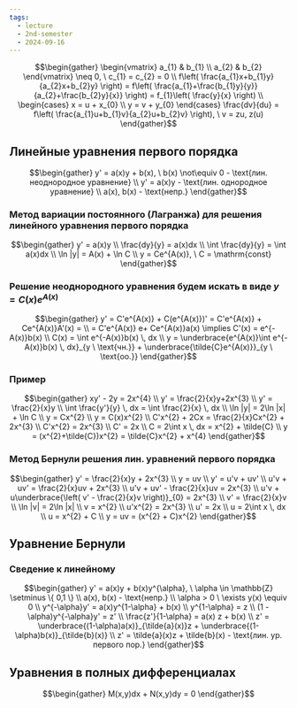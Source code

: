 ```yaml
---
tags:
  - lecture
  - 2nd-semester
  - 2024-09-16
---
```

$$\begin{gather}
\begin{vmatrix}
a_{1} & b_{1} \\
a_{2} & b_{2}
\end{vmatrix} \neq 0, \ c_{1} = c_{2} = 0 \\
f\left( \frac{a_{1}x+b_{1}y}{a_{2}x+b_{2}y} \right) = f\left( \frac{a_{1}+\frac{b_{1}y}{y}}{a_{2}+\frac{b_{2}y}{x}} \right) = f_{1}\left( \frac{y}{x} \right) \\
\begin{cases}
x = u + x_{0} \\
y = v + y_{0}
\end{cases}
\frac{dv}{du} = f\left( \frac{a_{1}u+b_{1}v}{a_{2}u+b_{2}v} \right), \ v = zu, z(u)
\end{gather}$$

## Линейные уравнения первого порядка

$$\begin{gather}
y' = a(x)y + b(x), \ b(x) \not\equiv 0 - \text{лин. неоднородное уравнение} \\
y' = a(x)y - \text{лин. однородное уравнение} \\
a(x), b(x) - \text{непр.}
\end{gather}$$

### Метод вариации постоянного (Лагранжа) для решения линейного уравнения первого порядка

$$\begin{gather}
y' = a(x)y \\
\frac{dy}{y} = a(x)dx \\
\int \frac{dy}{y} = \int a(x)dx \\
\ln |y| = A(x) + \ln C \\
y = Ce^{A(x)}, \ C = \mathrm{const}
\end{gather}$$

### Решение неоднородного уравнения будем искать в виде $y = C(x)e^{A(x)}$

$$\begin{gather}
y' = C'e^{A(x)} + C(e^{A(x)})' = C'e^{A(x)} + Ce^{A(x)}A'(x) = \\
= C'e^{A(x)} e+ Ce^{A(x)}a(x) \implies C'(x) = e^{-A(x)}b(x) \\
C(x) = \int e^{-A(x)}b(x) \, dx \\
y = \underbrace{e^{A(x)}\int e^{-A(x)}b(x) \, dx}_{y \ \text{чн.}}  + \underbrace{\tilde{C}e^{A(x)}}_{y \ \text{оо.}}
\end{gather}$$

### Пример

$$\begin{gather}
xy' - 2y = 2x^{4} \\
y' = \frac{2}{x}y+2x^{3} \\
y' = \frac{2}{x}y \\
\int \frac{y'}{y} \, dx  = \int \frac{2}{x} \, dx \\
\ln |y| = 2\ln |x| + \ln C \\
y = Cx^{2} \\
y = C(x)x^{2} \\
C'x^{2} + 2Cx = \frac{2}{x}Cx^{2} + 2x^{3} \\
C'x^{2} = 2x^{3} \\
C' = 2x \\
C = 2\int x \, dx = x^{2} + \tilde{C} \\
y = (x^{2}+\tilde{C})x^{2} = \tilde{C}x^{2} + x^{4}
\end{gather}$$

### Метод Бернули решения лин. уравнений первого порядка

$$\begin{gather}
y' = \frac{2}{x}y + 2x^{3} \\
y = uv \\
y' = u'v + uv' \\
u'v + uv' = \frac{2}{x}uv + 2x^{3} \\
u'v + uv' - \frac{2}{x}uv = 2x^{3} \\
u'v + u\underbrace{\left( v' - \frac{2}{x}v \right)}_{0} = 2x^{3} \\
v' = \frac{2}{x}v \\
\ln |v| = 2\ln |x| \\
v = x^{2} \\
u'x^{2} = 2x^{3} \\
u' = 2x \\
u = 2\int x \, dx \\
u = x^{2} + C \\
y = uv = (x^{2} + C)x^{2}
\end{gather}$$

## Уравнение Бернули

### Сведение к линейному

$$\begin{gather}
y' = a(x)y + b(x)y^{\alpha}, \ \alpha \in \mathbb{Z} \setminus \{ 0,1 \} \\
a(x), b(x) - \text{непр.} \\
\alpha > 0 \ \exists y(x) \equiv 0 \\
y^{-\alpha}y' = a(x)y^{1-\alpha} + b(x) \\
y^{1-\alpha} = z \\
(1 - \alpha)y^{-\alpha}y' = z' \\
\frac{z'}{1-\alpha} = a(x) z + b(x) \\
z' = \underbrace{(1-\alpha)a(x)}_{\tilde{a}(x)}z + \underbrace{(1-\alpha)b(x)}_{\tilde{b}(x)} \\
z' = \tilde{a}(x)z + \tilde{b}(x) - \text{лин. ур. первого пор.}
\end{gather}$$

## Уравнения в полных дифференциалах

$$\begin{gather}
M(x,y)dx + N(x,y)dy = 0
\end{gather}$$